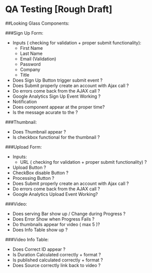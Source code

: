 QA Testing [Rough Draft]
======

##Looking Glass Components: 

###Sign Up Form: 
  * Inputs ( checking for validation + proper submit functionality): 
    * First Name 
    * Last Name 
    * Email (Validation)  
    * Password 
    * Company 
    * Title 
  * Does Sign Up Button trigger submit event ?
  * Does Submit properly create an account with Ajax call ?
  * Do errors come back from the AJAX call ?
  * Google Analytics Sign Up Event Working  ?
 * Notification
  * Does component appear at the proper time? 
  * Is the message acurate to the ?

###Thumbnail: 
  * Does Thumbnail appear ?
  * Is checkbox functional for the thumbnail ?

###Upload Form: 
  * Inputs: 
    * URL ( checking for validation + proper submit functionality) ?
  * Upload Button ?
  * CheckBox disable Button ?
  * Processing Button ?
  * Does Submit properly create an account with Ajax call ?
  * Do errors come back from the AJAX call ?
  * Google Analytics Upload Event Working?

###Video:
  * Does serving Bar show up / Change during Progress ?
  * Does Error Show when Progress Fails ?
  * Do thumbnails appear for video ( max 5 )? 
  * Does Info Table show up ?

###Video Info Table: 
  * Does Correct ID appear ?
  * Is Duration Calculated correctly + format ?
  * Is published calculated correctly + format ?
  * Does Source correctly link back to video  ?


